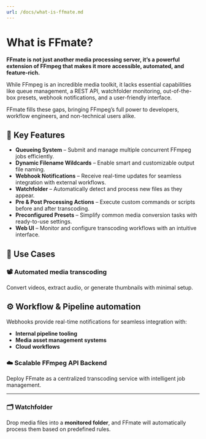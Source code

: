 ```yaml
---
url: /docs/what-is-ffmate.md
---
```

# What is FFmate?

**FFmate is not just another media processing server, it’s a powerful extension of FFmpeg that makes it more accessible, automated, and feature-rich.**

While FFmpeg is an incredible media toolkit, it lacks essential capabilities like queue management, a REST API, watchfolder monitoring, out-of-the-box presets, webhook notifications, and a user-friendly interface.

FFmate fills these gaps, bringing FFmpeg’s full power to developers, workflow engineers, and non-technical users alike.

## 🚀 Key Features

* **Queueing System** – Submit and manage multiple concurrent FFmpeg jobs efficiently.
* **Dynamic Filename Wildcards** – Enable smart and customizable output file naming.
* **Webhook Notifications** – Receive real-time updates for seamless integration with external workflows.
* **Watchfolder** – Automatically detect and process new files as they appear.
* **Pre & Post Processing Actions** – Execute custom commands or scripts before and after transcoding.
* **Preconfigured Presets** – Simplify common media conversion tasks with ready-to-use settings.
* **Web UI** – Monitor and configure transcoding workflows with an intuitive interface.

## 📌 Use Cases

### 📽️ Automated media transcoding

Convert videos, extract audio, or generate thumbnails with minimal setup.

## ⚙️ Workflow & Pipeline automation

Webhooks provide real-time notifications for seamless integration with:

* **Internal pipeline tooling**
* **Media asset management systems**
* **Cloud workflows**

### ☁️ Scalable FFmpeg API Backend

Deploy FFmate as a centralized transcoding service with intelligent job management.

***

### 🗂️ Watchfolder

Drop media files into a **monitored folder**, and FFmate will automatically process them based on predefined rules.
